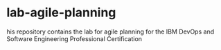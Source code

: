 # lab-agile-planning
his repository contains the lab for agile planning for the IBM DevOps and Software Engineering Professional Certification 
